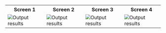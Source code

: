<table style="border: none;">
<tr>
  <th>Screen 1</th>
  <th>Screen 2</th>
  <th>Screen 3</th>
  <th>Screen 4</th>
</tr>
  
  <tr>
    <td><img src= "https://github.com/TariqMehmood1004/FlutterApp/blob/main/Output/1.jpg" alt="Output results"></td>
    <td><img src= "https://github.com/TariqMehmood1004/FlutterApp/blob/main/Output/2.jpg" alt="Output results"></td>
    <td><img src= "https://github.com/TariqMehmood1004/FlutterApp/blob/main/Output/3.jpg" alt="Output results"></td>
    <td><img src= "https://github.com/TariqMehmood1004/FlutterApp/blob/main/Output/4.jpg" alt="Output results"></td>
    </tr>
</table>
